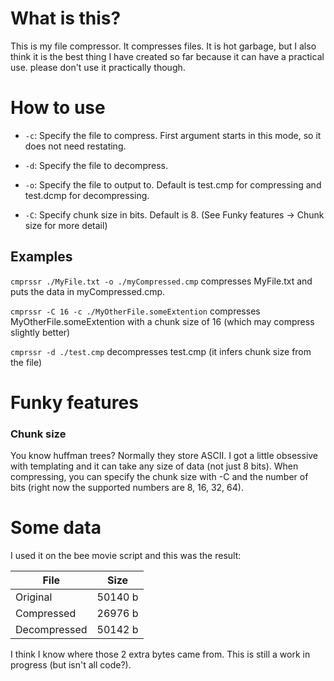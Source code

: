 # What is this?

This is my file compressor. It compresses files. It is hot garbage, but I also think it is the best thing I have created so far because it can have a practical use. please don't use it practically though.

# How to use

 *  ``` -c ```: 
    Specify the file to compress. First argument starts in this mode, so it does not need restating.

 *  ``` -d ```:
    Specify the file to decompress.

 *  ``` -o ```:
    Specify the file to output to. Default is test.cmp for compressing and test.dcmp for decompressing.

 *  ``` -C ```:
    Specify chunk size in bits. Default is 8. (See Funky features -> Chunk size for more detail)

## Examples
``` cmprssr ./MyFile.txt -o ./myCompressed.cmp ``` compresses MyFile.txt and puts the data in myCompressed.cmp.

``` cmprssr -C 16 -c ./MyOtherFile.someExtention ``` compresses MyOtherFile.someExtention with a chunk size of 16 (which may compress slightly better)

``` cmprssr -d ./test.cmp ``` decompresses test.cmp (it infers chunk size from the file)

# Funky features

### Chunk size

You know huffman trees? Normally they store ASCII. I got a little obsessive with templating and it can take any size of data (not just 8 bits). When compressing, you can specify the chunk size with -C and the number of bits (right now the supported numbers are 8, 16, 32, 64).

# Some data

I used it on the bee movie script and this was the result:

| File         | Size      |
| ------------ | --------- |
| Original     | 50140 b   |
| Compressed   | 26976 b   |
| Decompressed | 50142 b   |

I think I know where those 2 extra bytes came from. This is still a work in progress (but isn't all code?).